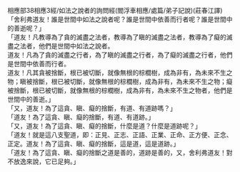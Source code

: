 相應部38相應3經/如法之說者的詢問經(閻浮車相應/處篇/弟子記說)(莊春江譯)  
「舍利弗道友！誰是世間中如法之說者呢？誰是世間中依善而行者呢？誰是世間中的善逝呢？」  
「道友！凡教導為了貪的滅盡之法者，教導為了瞋的滅盡之法者，教導為了癡的滅盡之法者，他們是世間中如法之說者。  
道友！凡為了貪的滅盡之行者，為了瞋的滅盡之行者，為了癡的滅盡之行者，他們是世間中依善而行者。  
道友！凡其貪被捨斷，根已被切斷，就像無根的棕櫚樹，成為非有，為未來不生之物；瞋被捨斷，根已被切斷，就像無根的棕櫚樹，成為非有，為未來不生之物；癡被捨斷，根已被切斷，就像無根的棕櫚樹，成為非有，為未來不生之物者，他們是世間中的善逝。」  
「又，道友！為了這貪、瞋、癡的捨斷，有道、有道跡嗎？」  
「道友！為了這貪、瞋、癡的捨斷，有道、有道跡。」  
「又，道友！為了這貪、瞋、癡的捨斷，什麼是道？什麼是道跡呢？」  
「道友！就是這八支聖道，即：正見、正志、正語、正業、正命、正方便、正念、正定。道友！為了這貪、瞋、癡的捨斷，這是道，這是道跡。」  
「道友！為了這貪、瞋、癡的捨斷之道是善的，道跡是善的，又，舍利弗道友！對不放逸來說，它已足夠。」  
  
  
